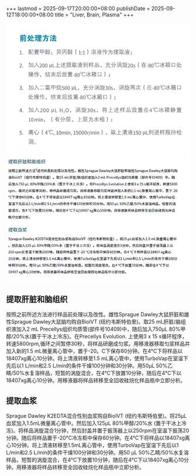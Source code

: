 +++
lastmod = 2025-09-17T20:00:00+08:00
publishDate = 2025-09-12T18:00:00+08:00
title = "Liver, Brain, Plasma"
+++

![alt text](images/1.png)
![alt text](images/2.png)

## 提取肝脏和脑组织

按照之前所述方法进行样品前处理以及改性。雌性Sprague Dawley大鼠肝脏和雄性Sprague Dawley大鼠脑均购自BiolVT (纽约韦斯特伯里)。取25 mL肝脏/脑组织液加入2 mL Precellys组织均质管(部件号10409)中，随后加入750μL 80%甲醇/20%水(置于干冰上冷冻)。在Precellys Evolution. 上使用3 x 15 s循环程序，转速5800rpm,循环之间暂停30秒，将样品研磨成匀浆。用移液器移取匀浆样品并加入新的1.5 mL微量离心管中，置于-20。C下保存60分钟。在4°C下将样品以18407xg离心10分钟。将上清液转移至1.5 mL离心管中，使用TurboVap在室温下先后以1 L/min和2.5 L/min的条件干燥100分钟和30分钟。用50μL 50%乙睛/50%水复溶样品，短暂的涡旋混合，在4°C下放置10分钟，随后在4°C下以18407xg离心10分钟。用移液器将样品转移至全回收硅烷化样品瓶中立即分析。

## 提取血浆

Sprague Dawley K2EDTA混合性别血浆购自BiolVT (纽约韦斯特伯里)。将25μL血浆加入1.5mL微量离心管中。然后加入125μL 80%甲醇/20%水 (置于干冰上冷冻)。将样品涡旋混合1分钟，然后封盖并置于振荡器上以250rpm在室温下振荡20分钟。随后将样品置于-20°C冷冻柜中保存60分钟。在4°C下将样品以18407xg离心10分钟。将上清液转移至1.5mL离心管中，使用TurboVap在室温下先后以1 L/min和2.5 L/min的条件干燥100分钟和30分钟。用50 μL 50%乙睛/50%水复溶样品，短暂的涡旋混合，在4°C下放置10分钟，随后在4°C下以18407xg离心10分钟。用移液器将样品转移至全回收硅烷化样品瓶中立即分析。
